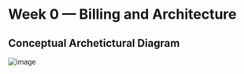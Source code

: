 # Week 0 — Billing and Architecture
## Conceptual Archetictural Diagram
![image](https://github.com/Ash01512/aws-bootcamp-cruddur-2023/assets/159699976/43376c37-8fe2-41e6-a9f3-dde3f3bc2be5)
